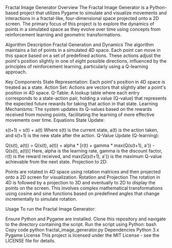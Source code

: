 Fractal Image Generator
Overview
The Fractal Image Generator is a Python-based project that utilizes Pygame to simulate and visualize movements and interactions in a fractal-like, four-dimensional space projected onto a 2D screen. The primary focus of this project is to explore the dynamics of points in a simulated space as they evolve over time using concepts from reinforcement learning and geometric transformations.

Algorithm Description
Fractal Generation and Dynamics
The algorithm maintains a list of points in a simulated 4D space. Each point can move in this space based on a set of predefined actions. These actions adjust the point's position slightly in one of eight possible directions, influenced by the principles of reinforcement learning, particularly using a Q-learning approach.

Key Components
State Representation: Each point's position in 4D space is treated as a state.
Action Set: Actions are vectors that slightly alter a point's position in 4D space.
Q-Table: A lookup table where each entry corresponds to a state-action pair, holding a value (Q-value) that represents the expected future rewards for taking that action in that state.
Learning Mechanisms: The system updates its Q-values based on the rewards received from moving points, facilitating the learning of more effective movements over time.
Equations
State Update:

s(t+1) = s(t) + a(t)
Where s(t) is the current state, a(t) is the action taken, and s(t+1) is the new state after the action.
Q-Value Update (Q-learning):

Q(s(t), a(t)) = Q(s(t), a(t)) + alpha * [r(t) + gamma * max(Q(s(t+1), a')) - Q(s(t), a(t))]
Here, alpha is the learning rate, gamma is the discount factor, r(t) is the reward received, and max(Q(s(t+1), a')) is the maximum Q-value achievable from the next state.
Projection to 2D:

Points are rotated in 4D space using rotation matrices and then projected onto a 2D screen for visualization.
Rotation and Projection
The rotation in 4D is followed by a projection to 3D and eventually to 2D to display the points on the screen. This involves complex mathematical transformations using cosine and sine functions based on predefined angles that change incrementally to simulate rotation.

Usage
To run the Fractal Image Generator:

Ensure Python and Pygame are installed.
Clone this repository and navigate to the directory containing the script.
Run the script using Python:
bash
Copy code
python fractal_image_generator.py
Dependencies
Python 3.x
Pygame
License
This project is licensed under the MIT License - see the LICENSE file for details.
